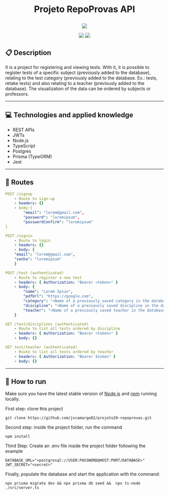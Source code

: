 # <p align = "center"> Projeto RepoProvas API</p>

<p align="center">
   <img src="../src/assets/logo.png"/>
</p>

<p align = "center">
   <img src="https://img.shields.io/badge/author-jvcamargo02-4dae71?style=flat-square" />
   <img src="https://img.shields.io/github/languages/count/jvcamargo02/projeto20-repoprovas?color=4dae71&style=flat-square" />
</p>


##  :clipboard: Description

It is a project for registering and viewing tests. With it, it is possible to register tests of a specific subject (previously added to the database), relating to the test category (previously added to the database. Ex.: tests, retake tests) and also relating to a teacher (previously added to the database). The visualization of the data can be ordered by subjects or professors.

***

## :computer:	 Technologies and applied knowledge

- REST APIs
- JWTs
- Node.js
- TypeScript
- Postgres
- Prisma (TypeORM)
- Jest


***

## :rocket: Routes

```yml
POST /signup
    - Route to sign-up
    - headers: {}
    - body:{
        "email": "lorem@gmail.com",
        "password": "loremipsum",
        "passwordConfirm": "loremipsum"
}
```
    
```yml 
POST /signin
    - Route to login
    - headers: {}
    - body: {
    "email": "lorem@gmail.com",
    "senha": "loremipsum"
    }
```

```yml 
POST /test (authenticated)
    - Route to register a new test
    - headers: { Authorization: "Bearer <token>" }
    - body: {
        "name": "Lorem Ipsun",
        "pdfUrl": "https://google.com",
        "category": "<Name of a previously saved category in the database>",
        "discipline": "<Name of a previously saved discipline in the database>",
        "teacher": "<Name of a previously saved teacher in the database>"
    }
```
    
```yml 
GET /test/disciplines (authenticated)
    - Route to list all tests ordered by discipline
    - headers: { Authorization: "Bearer <token>" }
    - body: {}
```

```yml
GET test/teacher (authenticated)
    - Route to list all tests ordered by teacher
    - headers: { Authorization: "Bearer $token" }
    - body: {}
``` 

***

## 🏁 How to run

Make sure you have the latest stable version of [Node.js](https://nodejs.org/en/download/) and [npm](https://www.npmjs.com/) running locally.

First step: clone this project

```
git clone https://github.com/jvcamargo02/projeto20-repoprovas.git
```

Second step: inside the project folder, run the command

```
npm install
```

Third Step: Create an .env file inside the project folder following the example
```
DATABASE_URL="<postgresql://USER:PASSWORD@HOST:PORT/DATABASE>"
JWT_SECRET="<secret>"
```

Finally, populate the database and start the application with the command:
```
npx prisma migrate dev && npx prisma db seed &&  npx ts-node ./src/server.ts
```